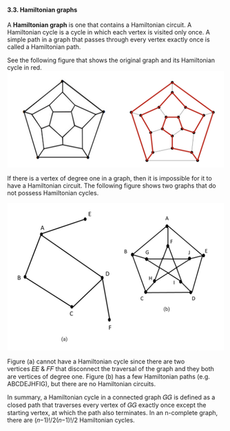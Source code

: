#### 3.3. Hamiltonian graphs

A **Hamiltonian graph** is one that contains a Hamiltonian circuit. A Hamiltonian cycle is a cycle in which each vertex is visited only once. A simple path in a graph that passes through every vertex exactly once is called a Hamiltonian path.

See the following figure that shows the original graph and its Hamiltonian cycle in red.
![](../public/7eacf5b68f739e5183ffb57afb36d3c9.png)


If there is a vertex of degree one in a graph, then it is impossible for it to have a Hamiltonian circuit. The following figure shows two graphs that do not possess Hamiltonian cycles.
  
![](../public/693fba9a31405adbfa2dabd26770203f.png)

Figure (a) cannot have a Hamiltonian cycle since there are two vertices 𝐸𝐸 & 𝐹𝐹 that disconnect the traversal of the graph and they both are vertices of degree one. Figure (b) has a few Hamiltonian paths (e.g. ABCDEJHFIG), but there are no Hamiltonian circuits.

In summary, a Hamiltonian cycle in a connected graph 𝐺𝐺 is defined as a closed path that traverses every vertex of 𝐺𝐺 exactly once except the starting vertex, at which the path also terminates. In an n-complete graph, there are (𝑛−1)!/2(𝑛−1)!/2 Hamiltonian cycles.